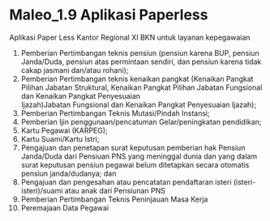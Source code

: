 # Maleo_1.9 Aplikasi Paperless
Aplikasi Paper Less  Kantor Regional XI BKN untuk layanan kepegawaian

1. Pemberian Pertimbangan teknis pensiun (pensiun karena BUP, pensiun Janda/Duda, pensiun atas permintaan sendiri, dan pensiun karena tidak cakap jasmani dan/atau rohani);
2. Pemberian Pertimbangan teknis kenaikan pangkat (Kenaikan Pangkat Pilihan Jabatan Struktural, Kenaikan Pangkat Pilihan Jabatan Fungsional dan Kenaikan Pangkat Penyesuaian      
   Ijazah)Jabatan Fungsional dan Kenaikan Pangkat Penyesuaian Ijazah);
3. Pemberian Pertimbangan Teknis Mutasi/Pindah Instansi;
4. Pemberian Ijin penggunaan/pencatuman Gelar/peningkatan pendidikan;
5. Kartu Pegawai (KARPEG);
6. Kartu Suami/Kartu Istri;
7. Pengajuan dan penetapan surat keputusan pemberian hak Pensiun Janda/Duda dari Pensiuan PNS yang meninggal dunia dan yang dalam surat keputusan pensiun pegawai belum ditetapkan    secara otomatis pensiun janda/dudanya; dan
8. Pengajuan dan pengesahan atau pencatatan pendaftaran isteri (isteri-isteri)/suami atau anak dari Pensiunan PNS
9. Pemberian Pertimbangan Teknis Peninjauan Masa Kerja
10. Peremajaan Data Pegawai
